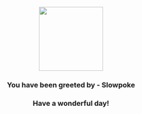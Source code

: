 <p align="center">
    <img src="https://raw.githubusercontent.com/PokeAPI/sprites/master/sprites/pokemon/79.png" width="150" height="150">
</p>
<h3 align="center">You have been greeted by - <b>Slowpoke</b></h3>
<h3 align="center">Have a wonderful day!</h3>
